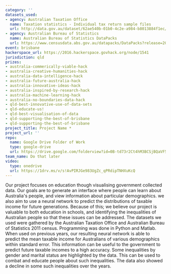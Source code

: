 ```yaml
---
category: ''
datasets_used:
- agency: Australian Taxation Office
  name: Taxation statistics - Individual tax return sample files
  url: http://data.gov.au/dataset/62ae540b-01b0-4c2e-a984-b8013884f1ec/resource/6ca75bab-96a6-4852-897c-1c0784d2fec9/download/Allyearssamplefile.zip
- agency: Australian Bureau of Statistics
  name: Australian Bureau of Statistics DataPacks
  url: https://www.censusdata.abs.gov.au/datapacks/DataPacks?release=2011
event: brisbane
hackerspace_url: https://2016.hackerspace.govhack.org/node/1541
jurisdiction: qld
prizes:
- australia-commerically-viable-hack
- australia-creative-humanities-hack
- australia-data-intelligence-hack
- australia-future-australia-hack
- australia-innovative-ideas-hack
- australia-inspired-by-research-hack
- australia-machine-learning-hack
- australia-no-boundaries-data-hack
- qld-best-innovative-use-of-data-sets
- qld-educate-us!
- qld-best-visualisation-of-data
- qld-supporting-the-best-of-brisbane
- qld-supporting-the-best-of-brisbane
project_title: Project Name *
project_url: ''
repo:
  name: Google Drive Folder of Work
  type: google-drive
  url: https://drive.google.com/folderview?id=0B-td73r2Ct4hM3BCSjBQaVF5OFE&usp=sharing
team_name: Do that later
video:
  type: onedrive
  url: https://1drv.ms/v/s!AvPIRJGe983UgZc_qPRdipTNHXuKcQ
---
```


Our project focuses on education though visualising government collected data. Our goals are to generate an interface where people can learn about Australia's people, and view information about particular demographics. we also aim to use a neural network to predict the distributions of taxable income for future generations. Because of this; we believe our project is valuable to both education in schools, and identifying the inequalities of Australian people so that these issues can be addressed.
The datasets we used were gathered by the Australian Taxation Office and Australian Bureau of Statistics 2011 census. Programming was done in Python and Matlab.
When used on previous years, our resulting neural network is able to predict the mean taxable income for Australians of various demographics within standard error. This information can be useful to the government to predict future taxable incomes to a high accuracy. Some inequalities by gender and marital status are highlighted by the data. This can be used to combat and educate people about such inequalities. The data also showed a decline in some such inequalities over the years.